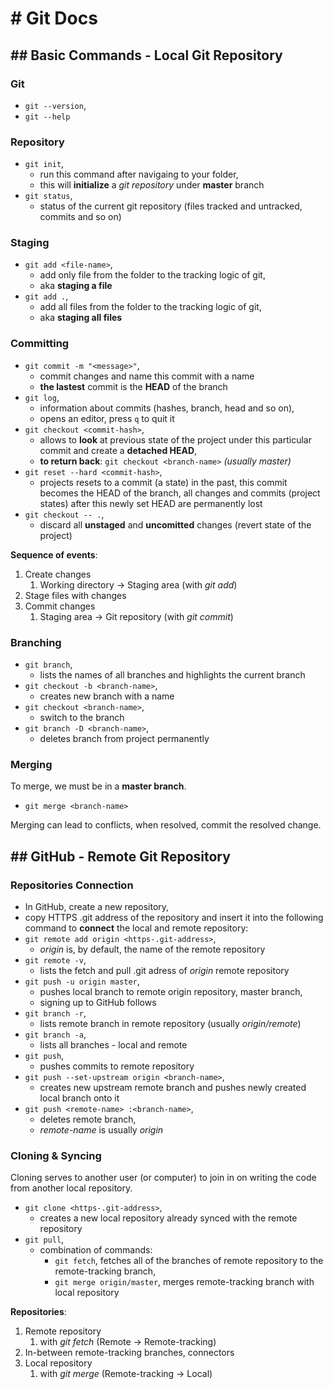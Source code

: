 # # Git Docs
## ## Basic Commands - Local Git Repository
### Git
- `git --version`,
- `git --help`

### Repository
- `git init`, 
  - run this command after navigaing to your folder, 
  - this will **initialize** a _git repository_ under **master** branch
- `git status`,
  - status of the current git repository (files tracked and untracked, commits and so on)

### Staging
- `git add <file-name>`,
  - add only <file-name> file from the folder to the tracking logic of git, 
  - aka **staging a file**
- `git add .`,
  - add all files from the folder to the tracking logic of git,
  - aka **staging all files**

### Committing
- `git commit -m "<message>"`,
  - commit changes and name this commit with a <message> name
  - **the lastest** commit is the **HEAD** of the branch
- `git log`,
  - information about commits (hashes, branch, head and so on),
  - opens an editor, press `q` to quit it
- `git checkout <commit-hash>`,
  - allows to **look** at previous state of the project under this particular commit and create a **detached HEAD**,
  - **to return back**: `git checkout <branch-name>` _(usually master)_
- `git reset --hard <commit-hash>`,
  - projects resets to a commit (a state) in the past, this commit becomes the HEAD of the branch, all changes and commits (project states) after this newly set HEAD are permanently lost
- `git checkout -- .`,
  - discard all **unstaged** and **uncomitted** changes (revert state of the project)

**Sequence of events**:
1. Create changes
    1. Working directory → Staging area (with _git add_)
1. Stage files with changes
1. Commit changes
    1. Staging area → Git repository (with _git commit_)

### Branching
- `git branch`,
  - lists the names of all branches and highlights the current branch
- `git checkout -b <branch-name>`,
  - creates new branch with a <branch-name> name
- `git checkout <branch-name>`,
  - switch to the <branch-name> branch
- `git branch -D <branch-name>`,
  - deletes branch from project permanently

### Merging 
To merge, we must be in a **master branch**.
- `git merge <branch-name>`

Merging can lead to conflicts, when resolved, commit the resolved change.

## ## GitHub - Remote Git Repository 
### Repositories Connection
- In GitHub, create a new repository,
- copy HTTPS .git address of the repository and insert it into the following command to **connect** the local and remote repository: 
- `git remote add origin <https-.git-address>`,
  - _origin_ is, by default, the name of the remote repository
- `git remote -v`,
  - lists the fetch and pull .git adress of _origin_ remote repository
- `git push -u origin master`,
  - pushes local branch to remote origin repository, master branch,
  - signing up to GitHub follows
- `git branch -r`,
  - lists remote branch in remote repository (usually _origin/remote_)
- `git branch -a`,
  - lists all branches - local and remote
- `git push`,
  - pushes commits to remote repository
- `git push --set-upstream origin <branch-name>`,
  - creates new upstream remote branch and pushes newly created local branch onto it
- `git push <remote-name> :<branch-name>`,
  - deletes remote branch,
  - _remote-name_ is usually _origin_

### Cloning & Syncing 
Cloning serves to another user (or computer) to join in on writing the code from another local repository.

- `git clone <https-.git-address>`,
  - creates a new local repository already synced with the remote repository
- `git pull`,
  - combination of commands: 
    - `git fetch`, fetches all of the branches of remote repository to the remote-tracking branch,
    - `git merge origin/master`, merges remote-tracking branch with local repository

**Repositories**: 
1. Remote repository
    1. with _git fetch_ (Remote → Remote-tracking)
1. In-between remote-tracking branches, connectors
1. Local repository
    1. with _git merge_ (Remote-tracking → Local)

